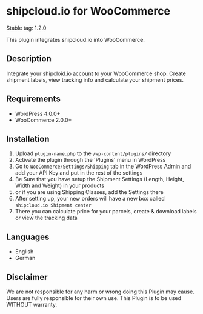 # shipcloud.io for WooCommerce

Stable tag: 1.2.0

This plugin integrates shipcloud.io into WooCommerce.

## Description

Integrate your shipcloid.io account to your WooCommerce shop. Create shipment labels, view tracking info and calculate your shipment prices.

## Requirements
- WordPress 4.0.0+
- WooCommerce 2.0.0+

## Installation
1. Upload `plugin-name.php` to the `/wp-content/plugins/` directory
2. Activate the plugin through the 'Plugins' menu in WordPress
3. Go to `WooCommerce/Settings/Shipping` tab in the WordPress Admin and add your API Key and put in the rest of the settings
4. Be Sure that you have setup the Shipment Settings (Length, Height, Width and Weight) in your products
5. or if you are using Shipping Classes, add the Settings there
6. After setting up, your new orders will have a new box called `shipcloud.io Shipment center`
8. There you can calculate price for your parcels, create & download labels or view the tracking data

## Languages
- English
- German

## Disclaimer

We are not responsible for any harm or wrong doing this Plugin may cause. Users are fully responsible for their own use. This Plugin is to be used WITHOUT warranty.
